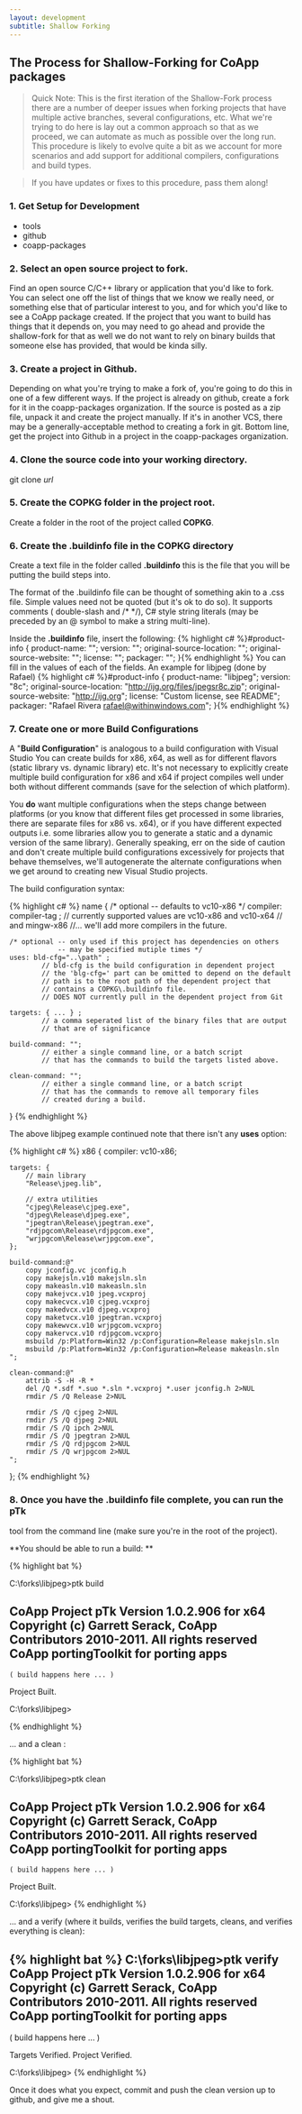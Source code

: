 ```yaml
---
layout: development
subtitle: Shallow Forking
---
```


## The Process for Shallow-Forking for CoApp packages

> Quick Note: This is the first iteration of the Shallow-Fork process there are a 
> number of deeper issues when forking projects that have multiple active branches, 
> several configurations, etc.  What we're trying to do here is lay out a common 
> approach so that as we proceed, we can automate as much as possible over the 
> long run.   This procedure is likely to evolve quite a bit as we account for 
> more scenarios and add support for additional compilers, configurations and build types.

> If you have updates or fixes to this procedure, pass them along!

### 1. Get Setup for Development

- tools
- github
- coapp-packages

### 2. Select an open source project to fork.

Find an open source C/C++ library or application that you'd like to fork.  
You can select one off the list of things that we know we really need, or 
something else that of particular interest to you, and for which you'd like 
to see a CoApp package created.  If the project that you want to build has things that it depends on, you may need to go ahead and provide the shallow-fork for that as well we do not want to rely on binary builds that someone else has provided, that would be kinda silly.

### 3. Create a project in Github. 

Depending on what you're trying to make a fork of, you're going to do this in 
one of a few different ways.  If the project is already on github, create a fork
for it in the coapp-packages organization. If the source is posted as a zip file,
unpack it and create the project manually. If it's in another VCS, there may be a
generally-acceptable method to creating a fork in git.  Bottom line, get the project
into Github in a project in the coapp-packages organization.

### 4. Clone the source code into your working directory.

git clone *url*

### 5. Create the COPKG folder in the project root.

Create a folder in the root of the project called **COPKG**.

### 6. Create the .buildinfo file in the COPKG directory

Create a text file in the folder called **.buildinfo** this is the file that you will be putting the build steps into. 

The format of the .buildinfo file can be thought of something akin to a .css file.  Simple values need not be quoted (but it's ok to do so).  It supports comments ( double-slash and /* */), C# style string literals (may be preceded by an @ symbol to make a string multi-line).  

Inside the **.buildinfo** file,  insert the following: 
{% highlight c# %}#product-info  {
    product-name: "";
    version: "";
    original-source-location: "";
    original-source-website: "";
    license: "";
    packager: "";
}{% endhighlight %}
You can fill in the values of each of the fields. An example for libjpeg (done by Rafael)
{% highlight c# %}#product-info  {
    product-name: "libjpeg";
    version: "8c";
    original-source-location: "http://ijg.org/files/jpegsr8c.zip";
    original-source-website: "http://ijg.org";
    license: "Custom license, see README";
    packager: "Rafael Rivera <rafael@withinwindows.com>";
}{% endhighlight %}

### 7. Create one or more Build Configurations 

A "**Build Configuration**" is analogous to a build configuration with Visual Studio You can 
create builds for x86, x64, as well as for different flavors (static library vs. dynamic library)
etc.  It's not necessary to explicitly create multiple build configuration for x86 and x64 if
project compiles well under both without different commands (save for the selection of which platform).  

You **do** want multiple configurations when the steps change between platforms (or you know that 
different files get processed in some libraries, there are separate files for x86 vs. x64), or if you have 
different expected outputs i.e. some libraries allow you to generate a static and a dynamic version of the 
same library).  Generally speaking, err on the side of caution and don't create multiple build configurations 
excessively for projects that behave themselves, we'll autogenerate the alternate configurations when 
we get around to creating new Visual Studio projects. 

The build configuration syntax: 

{% highlight c# %}
name  {
    /* optional -- defaults to vc10-x86 */
    compiler: compiler-tag ;
            // currently supported values are vc10-x86 and vc10-x64
            // and mingw-x86
            //... we'll add more compilers in the future.
 
    /* optional -- only used if this project has dependencies on others
                -- may be specified mutiple times */
    uses: bld-cfg="..\path" ;
            // bld-cfg is the build configuration in dependent project
            // the 'blg-cfg=' part can be omitted to depend on the default
            // path is to the root path of the dependent project that 
            // contains a COPKG\.buildinfo file.
            // DOES NOT currently pull in the dependent project from Git
 
    targets: { ... } ;
            // a comma seperated list of the binary files that are output 
            // that are of significance
 
    build-command: "";
            // either a single command line, or a batch script 
            // that has the commands to build the targets listed above.
 
    clean-command: "";
            // either a single command line, or a batch script 
            // that has the commands to remove all temporary files 
            // created during a build.
}
{% endhighlight %}

The above libjpeg example continued note that there isn't any **uses** option: 

{% highlight c# %}
x86 {
    compiler: vc10-x86;
      
    targets: {
        // main library
        "Release\jpeg.lib",
         
        // extra utilities
        "cjpeg\Release\cjpeg.exe",
        "djpeg\Release\djpeg.exe",
        "jpegtran\Release\jpegtran.exe",
        "rdjpgcom\Release\rdjpgcom.exe",
        "wrjpgcom\Release\wrjpgcom.exe",
    };
      
    build-command:@"
        copy jconfig.vc jconfig.h       
        copy makejsln.v10 makejsln.sln
        copy makeasln.v10 makeasln.sln
        copy makejvcx.v10 jpeg.vcxproj
        copy makecvcx.v10 cjpeg.vcxproj
        copy makedvcx.v10 djpeg.vcxproj
        copy maketvcx.v10 jpegtran.vcxproj
        copy makewvcx.v10 wrjpgcom.vcxproj
        copy makervcx.v10 rdjpgcom.vcxproj
        msbuild /p:Platform=Win32 /p:Configuration=Release makejsln.sln
        msbuild /p:Platform=Win32 /p:Configuration=Release makeasln.sln
    ";
      
    clean-command:@"
        attrib -S -H -R *
        del /Q *.sdf *.suo *.sln *.vcxproj *.user jconfig.h 2>NUL
        rmdir /S /Q Release 2>NUL
         
        rmdir /S /Q cjpeg 2>NUL
        rmdir /S /Q djpeg 2>NUL
        rmdir /S /Q ipch 2>NUL
        rmdir /S /Q jpegtran 2>NUL
        rmdir /S /Q rdjpgcom 2>NUL
        rmdir /S /Q wrjpgcom 2>NUL
    ";
};
{% endhighlight %}

### 8. Once you have the .buildinfo file complete, you can run the pTk 
tool from the command line (make sure you're in the root of the project). 

**You should be able to run a build: ** 



{% highlight bat %}

C:\forks\libjpeg>ptk build
 
CoApp Project pTk Version 1.0.2.906 for x64
Copyright (c) Garrett Serack, CoApp Contributors 2010-2011. All rights reserved
CoApp portingToolkit for porting apps
-------------------------------------------------------------------------------
   
    ( build happens here ... )
 
Project Built.
 
C:\forks\libjpeg>

{% endhighlight %}

 ... and a clean :  

{% highlight bat %}

C:\forks\libjpeg>ptk clean
 
CoApp Project pTk Version 1.0.2.906 for x64
Copyright (c) Garrett Serack, CoApp Contributors 2010-2011. All rights reserved
CoApp portingToolkit for porting apps
-------------------------------------------------------------------------------

    ( build happens here ... )

Project Built.

C:\forks\libjpeg>
{% endhighlight %}

... and a verify (where it builds, verifies the build targets, cleans, and verifies everything is clean): 

{% highlight bat %}
C:\forks\libjpeg>ptk verify
CoApp Project pTk Version 1.0.2.906 for x64
Copyright (c) Garrett Serack, CoApp Contributors 2010-2011. All rights reserved
CoApp portingToolkit for porting apps
-------------------------------------------------------------------------------
 ( build happens here ... )
 
Targets Verified.
Project Verified.
 
C:\forks\libjpeg>
{% endhighlight %}


Once it does what you expect, commit and push the clean version up to github, and give me a shout.
